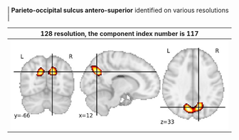 


| **Parieto-occipital sulcus antero-superior** identified on various resolutions |

| 128 resolution, the component index number is 117|  
|:---:|  
| ![Component 128](../128/final/117.jpg "From component 128: Parieto-occipital sulcus antero-superior") |